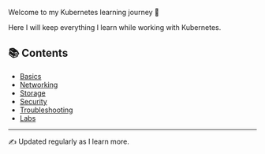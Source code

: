 Welcome to my Kubernetes learning journey 🚀  

Here I will keep everything I learn while working with Kubernetes.

## 📚 Contents
- [Basics](basics.md)
- [Networking](networking.md)
- [Storage](storage.md)
- [Security](security.md)
- [Troubleshooting](troubleshooting.md)
- [Labs](labs/minikube.md)

---
✍️ Updated regularly as I learn more.
